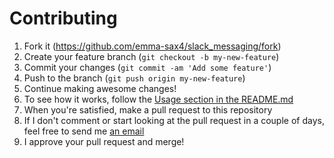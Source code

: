 # Contributing

1. Fork it (https://github.com/emma-sax4/slack_messaging/fork)
2. Create your feature branch (`git checkout -b my-new-feature`)
3. Commit your changes (`git commit -am 'Add some feature'`)
4. Push to the branch (`git push origin my-new-feature`)
5. Continue making awesome changes!
6. To see how it works, follow the [Usage section in the README.md](https://github.com/emma-sax4/slack_messaging#usage)
7. When you're satisfied, make a pull request to this repository
8. If I don't comment or start looking at the pull request in a couple of days, feel free to send me [an email](mailto:emma.sax4@gmail.com)
9. I approve your pull request and merge!
